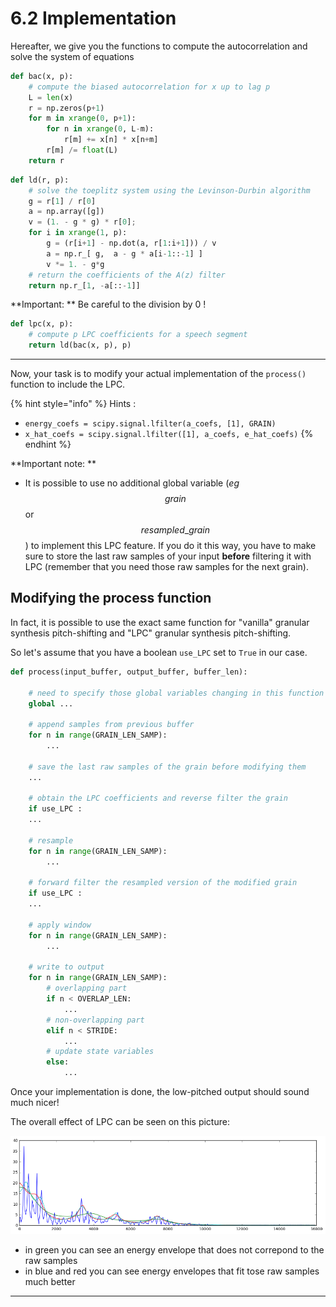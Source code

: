 # 6.2 Implementation

Hereafter, we give you the functions to compute the autocorrelation and solve the system of equations

```python
def bac(x, p):
    # compute the biased autocorrelation for x up to lag p
    L = len(x)
    r = np.zeros(p+1)
    for m in xrange(0, p+1):
        for n in xrange(0, L-m):
            r[m] += x[n] * x[n+m]
        r[m] /= float(L)
    return r
```

```python
def ld(r, p):
    # solve the toeplitz system using the Levinson-Durbin algorithm
    g = r[1] / r[0]
    a = np.array([g])
    v = (1. - g * g) * r[0];
    for i in xrange(1, p):
        g = (r[i+1] - np.dot(a, r[1:i+1])) / v
        a = np.r_[ g,  a - g * a[i-1::-1] ]
        v *= 1. - g*g
    # return the coefficients of the A(z) filter
    return np.r_[1, -a[::-1]]
```

**Important: ** Be careful to the division by 0 !

```python
def lpc(x, p):
    # compute p LPC coefficients for a speech segment
    return ld(bac(x, p), p)
```
---
Now, your task is to modify your actual implementation of the `process()` function to include the LPC.


{% hint style="info" %}
Hints :
- `energy_coefs = scipy.signal.lfilter(a_coefs, [1], GRAIN)`
- `x_hat_coefs = scipy.signal.lfilter([1], a_coefs, e_hat_coefs)`
{% endhint %}

**Important note: **
- It is possible to use no additional global variable (*eg* $$grain$$ or $$resampled\_grain$$) to implement this LPC feature. If you do it this way, you have to make sure to store the last raw samples of your input **before** filtering it with LPC
(remember that you need those raw samples for the next grain).

## Modifying the process function

In fact, it is possible to use the exact same function for "vanilla" granular synthesis pitch-shifting and "LPC" granular
synthesis pitch-shifting.

So let's assume that you have a boolean `use_LPC` set to `True` in our case.


```python
def process(input_buffer, output_buffer, buffer_len):

    # need to specify those global variables changing in this function (state variables and intermediate values)
    global ...

    # append samples from previous buffer
    for n in range(GRAIN_LEN_SAMP):
        ...

    # save the last raw samples of the grain before modifying them
	...

    # obtain the LPC coefficients and reverse filter the grain
    if use_LPC :
	...

    # resample
    for n in range(GRAIN_LEN_SAMP):
        ...

    # forward filter the resampled version of the modified grain
    if use_LPC :
	...

    # apply window
    for n in range(GRAIN_LEN_SAMP):
        ...

    # write to output
    for n in range(GRAIN_LEN_SAMP):
        # overlapping part
        if n < OVERLAP_LEN:
            ...
        # non-overlapping part
        elif n < STRIDE:
            ...
        # update state variables
        else:
            ...

```

Once your implementation is done, the low-pitched output should sound much nicer!

The overall effect of LPC can be seen on this picture:

![](figs/energy_comparison.png)

- in green you can see an energy envelope that does not correpond to the raw samples
- in blue and red you can see energy envelopes that fit tose raw samples much better

---